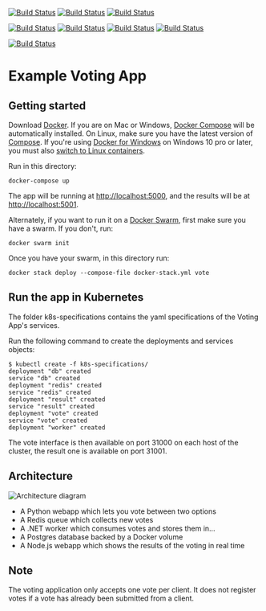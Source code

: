 [![Build Status](http://35.194.55.242:8080/buildStatus/icon?job=instavote%2Fworker-build)](http://35.194.55.242:8080/job/instavote/job/worker-build/)
[![Build Status](http://35.194.55.242:8080/buildStatus/icon?job=instavote%2Fworker-test)](http://35.194.55.242:8080/job/instavote/job/worker-test/)
[![Build Status](http://35.194.55.242:8080/buildStatus/icon?job=instavote%2Fworker-package)](http://35.194.55.242:8080/job/instavote/job/worker-package/)


[![Build Status](http://35.194.55.242:8080/buildStatus/icon?job=instavote%2Fworker-package)](http://35.194.55.242:8080/job/instavote/job/worker-package/badge/icon?subject=worker)
[![Build Status](http://35.194.55.242:8080/buildStatus/icon?job=instavote%2Fworker-package)](http://35.194.55.242:8080/job/instavote/job/worker-package/)
[![Build Status](http://35.194.55.242:8080/buildStatus/icon?job=instavote%2Fworker-package)](http://35.194.55.242:8080/job/instavote/job/worker-package/)
[![Build Status](http://35.194.55.242:8080/buildStatus/icon?job=instavote%2Fworker-package)](http://35.194.55.242:8080/job/instavote/job/worker-package/)





[![Build Status]([http://35.194.55.242:8080/job/instavote/job/worker-package/badge/icon?subject=Worker-package&color=darkturquoise)](http://35.194.55.242:8080/job/instavote/job/worker-package/icon?subject=Worker-package&color=darkturquoise)


Example Voting App
=========

Getting started
---------------

Download [Docker](https://www.docker.com/products/overview). If you are on Mac or Windows, [Docker Compose](https://docs.docker.com/compose) will be automatically installed. On Linux, make sure you have the latest version of [Compose](https://docs.docker.com/compose/install/). If you're using [Docker for Windows](https://docs.docker.com/docker-for-windows/) on Windows 10 pro or later, you must also [switch to Linux containers](https://docs.docker.com/docker-for-windows/#switch-between-windows-and-linux-containers).

Run in this directory:
```
docker-compose up
```
The app will be running at [http://localhost:5000](http://localhost:5000), and the results will be at [http://localhost:5001](http://localhost:5001).

Alternately, if you want to run it on a [Docker Swarm](https://docs.docker.com/engine/swarm/), first make sure you have a swarm. If you don't, run:
```
docker swarm init
```
Once you have your swarm, in this directory run:
```
docker stack deploy --compose-file docker-stack.yml vote
```

Run the app in Kubernetes
-------------------------

The folder k8s-specifications contains the yaml specifications of the Voting App's services.

Run the following command to create the deployments and services objects:
```
$ kubectl create -f k8s-specifications/
deployment "db" created
service "db" created
deployment "redis" created
service "redis" created
deployment "result" created
service "result" created
deployment "vote" created
service "vote" created
deployment "worker" created
```

The vote interface is then available on port 31000 on each host of the cluster, the result one is available on port 31001.

Architecture
-----

![Architecture diagram](architecture.png)

* A Python webapp which lets you vote between two options
* A Redis queue which collects new votes
* A .NET worker which consumes votes and stores them in…
* A Postgres database backed by a Docker volume
* A Node.js webapp which shows the results of the voting in real time


Note
----

The voting application only accepts one vote per client. It does not register votes if a vote has already been submitted from a client.
